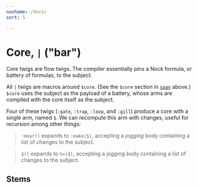 ```yaml
---
navhome: /docs/
sort: 5

---
```


# Core, `|` ("bar")

Core twigs are flow twigs.  The compiler essentially pins a Nock
formula, or battery of formulas, to the subject.

All `|` twigs are macros around `$core`. (See the `$core`
section in [`span`](../../basic#-core-p-span-q-map-term-span) above.)
`$core` uses the subject as the payload of a battery, whose arms are
compiled with the core itself as the subject.

Four of these twigs (`:gate`, `:trap`, `:loop`, and `:gill`) produce a
core with a single arm, named `$`. We can recompute this arm with changes,
useful for recursion among other things: 

> `:moar()` expands to `:make($)`, accepting a *jogging* body
> containing a list of changes to the subject.

> `$()` expands to `%=($)`, accepting a *jogging* body
> containing a list of changes to the subject.


## Stems

<list dataPreview="true" className="runes"></list>

